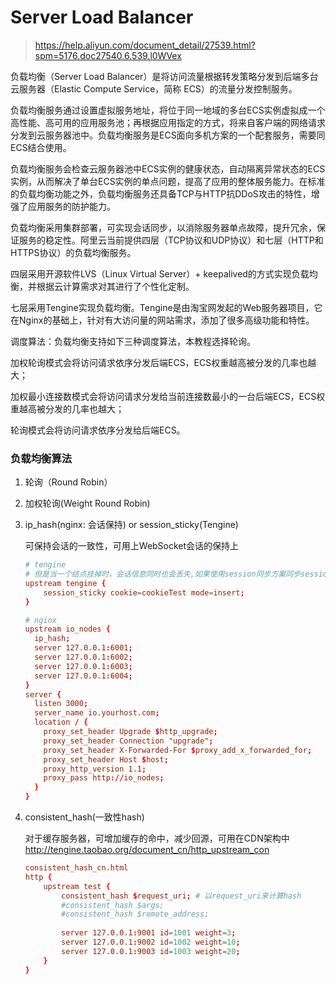 # Server Load Balancer
> https://help.aliyun.com/document_detail/27539.html?spm=5176.doc27540.6.539.l0WVex

负载均衡（Server Load Balancer）是将访问流量根据转发策略分发到后端多台云服务器（Elastic Compute Service，简称 ECS）的流量分发控制服务。

负载均衡服务通过设置虚拟服务地址，将位于同一地域的多台ECS实例虚拟成一个高性能、高可用的应用服务池；再根据应用指定的方式，将来自客户端的网络请求分发到云服务器池中。负载均衡服务是ECS面向多机方案的一个配套服务，需要同ECS结合使用。

负载均衡服务会检查云服务器池中ECS实例的健康状态，自动隔离异常状态的ECS实例，从而解决了单台ECS实例的单点问题，提高了应用的整体服务能力。在标准的负载均衡功能之外，负载均衡服务还具备TCP与HTTP抗DDoS攻击的特性，增强了应用服务的防护能力。

负载均衡采用集群部署，可实现会话同步，以消除服务器单点故障，提升冗余，保证服务的稳定性。阿里云当前提供四层（TCP协议和UDP协议）和七层（HTTP和HTTPS协议）的负载均衡服务。

四层采用开源软件LVS（Linux Virtual Server）+ keepalived的方式实现负载均衡，并根据云计算需求对其进行了个性化定制。

七层采用Tengine实现负载均衡。Tengine是由淘宝网发起的Web服务器项目，它在Nginx的基础上，针对有大访问量的网站需求，添加了很多高级功能和特性。

调度算法：负载均衡支持如下三种调度算法，本教程选择轮询。

加权轮询模式会将访问请求依序分发后端ECS，ECS权重越高被分发的几率也越大；

加权最小连接数模式会将访问请求分发给当前连接数最小的一台后端ECS，ECS权重越高被分发的几率也越大；

轮询模式会将访问请求依序分发给后端ECS。

### 负载均衡算法
1. 轮询（Round Robin）
2. 加权轮询(Weight Round Robin)
3. ip_hash(nginx: 会话保持) or session_sticky(Tengine)

    可保持会话的一致性，可用上WebSocket会话的保持上
    ```conf
    # tengine
    # 但是当一个结点挂掉时，会话信息同时也会丢失,如果使用session同步方案同步session信息到所有结点的话代价又会很高，慎重使用此方案
    upstream tengine {
        session_sticky cookie=cookieTest mode=insert;
    }
    
    # nginx
    upstream io_nodes {
      ip_hash;
      server 127.0.0.1:6001;
      server 127.0.0.1:6002;
      server 127.0.0.1:6003;
      server 127.0.0.1:6004;
    }
    server {
      listen 3000;
      server_name io.yourhost.com;
      location / {
        proxy_set_header Upgrade $http_upgrade;
        proxy_set_header Connection "upgrade";
        proxy_set_header X-Forwarded-For $proxy_add_x_forwarded_for;
        proxy_set_header Host $host;
        proxy_http_version 1.1;
        proxy_pass http://io_nodes;
      }
    }
    ```
4. consistent_hash(一致性hash)
    
    对于缓存服务器，可增加缓存的命中，减少回源，可用在CDN架构中
    http://tengine.taobao.org/document_cn/http_upstream_con
    ```conf
    consistent_hash_cn.html
    http {
        upstream test {
            consistent_hash $request_uri; # 以request_uri来计算hash
            #consistent_hash $args;
            #consistent_hash $romote_address;
            
            server 127.0.0.1:9001 id=1001 weight=3;
            server 127.0.0.1:9002 id=1002 weight=10;
            server 127.0.0.1:9003 id=1003 weight=20;
        }
    }
    ```